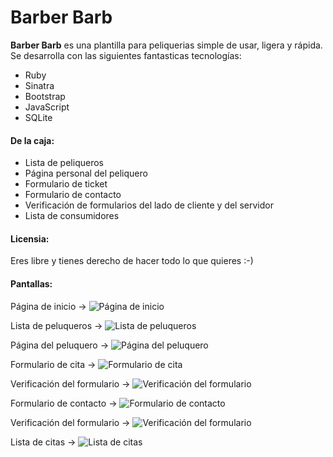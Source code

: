 # Barber Barb

**Barber Barb** es una plantilla para peliquerias simple de usar, ligera y rápida. Se desarrolla con las siguientes fantasticas tecnologías:

* Ruby
* Sinatra
* Bootstrap
* JavaScript
* SQLite

#### De la caja:

* Lista de peliqueros
* Página personal del peliquero
* Formulario de ticket
* Formulario de contacto
* Verificación de formularios del lado de cliente y del servidor
* Lista de consumidores

#### Licensia:

Eres libre y tienes derecho de hacer todo lo que quieres :-)

#### Pantallas:

Página de inicio ->
![Página de inicio](screenshots/index.png "Página de inicio")

Lista de peluqueros ->
![Lista de peluqueros](screenshots/barbers.png "Lista de peluqueros")

Página del peluquero ->
![Página del peluquero](screenshots/barber.png "Página de peluquero")

Formulario de cita ->
![Formulario de cita](screenshots/ticket.png "Formulario de cita")

Verificación del formulario ->
![Verificación del formulario](screenshots/ticket_check.png "Verificación del formulario")

Formulario de contacto ->
![Formulario de contacto](screenshots/contact.png "Formulario de contacto")

Verificación del formulario ->
![Verificación del formulario](screenshots/contact_check.png "Verificación del formulario")

Lista de citas ->
![Lista de citas](screenshots/customers.png "Lista de citas")